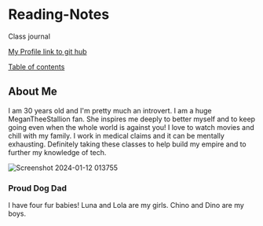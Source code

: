 # Reading-Notes

Class journal



[My Profile link to git hub ](https://github.com/jrsmithma17)


 [Table of contents](https://jrsmithma17.github.io/reading-notes/tableofcontents)

## About Me 
I am 30 years old and I'm pretty much an introvert. I am a huge MeganTheeStallion fan. She inspires me deeply to better myself and to keep going even when the whole world is against you! I love to watch movies and chill with my family. I work in medical claims and it can be mentally exhausting. Definitely taking these classes to help build my empire and to further my knowledge of tech. 

![Screenshot 2024-01-12 013755](https://github.com/jrsmithma17/reading-notes/assets/156276958/c484266e-9d4c-4a37-8e9f-acbe3900859c)


### Proud Dog Dad 
I have four fur babies! Luna and Lola are my girls. Chino and Dino are my boys.  





